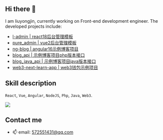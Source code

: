 ## Hi there 👋

I am liuyongjin, currently working on Front-end development engineer. The developed projects include:

- [l-admin | react18后台管理模板](https://github.com/liuyongjin/l-admin)
- [pure_admin | vue2后台管理模板](https://github.com/liuyongjin/pure_admin)
- [ng-blog | angular16示例博客项目](https://github.com/liuyongjin/ng-blog)
- [blog_api | 示例博客项目php版本接口](https://github.com/liuyongjin/blog_api)
- [blog_java_api | 示例博客项目java版本接口](https://github.com/liuyongjin/blog_java_api)
- [web3-next-learn-app | web3钱包示例项目](https://github.com/liuyongjin/web3-next-learn-app)

## Skill description

`React`, `Vue`, `Angular`, `NodeJS`, `Php`, `Java`, `Web3`.

<img src="https://github-readme-stats.vercel.app/api?username=liuyongjin&show_icons=true&theme=transparent" /> 

## Contact me
- 📫 email: 572551431@qq.com
